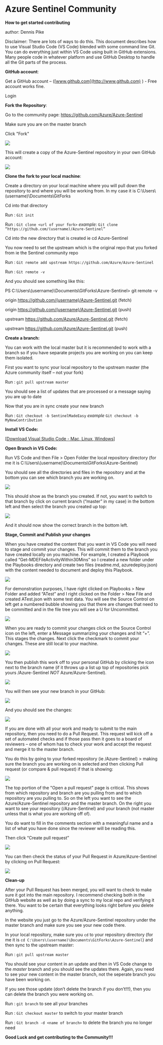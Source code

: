 # Azure Sentinel Community

**How to get started contributing**

author: Dennis Pike

Disclaimer: There are lots of ways to do this.  This document describes how to use Visual Studio Code (VS Code) blended with some command line Git. You can do everything just within VS Code using built in GitHub extensions.  Many people code in whatever platform and use GitHub Desktop to handle all the Git parts of the process. 

**GitHub account**: 

Get a GitHub account – ([www.github.com](http://www.github.com) ) - Free account works fine.

Login

**Fork the Repository**:

Go to the community page: https://github.com/Azure/Azure-Sentinel

Make sure you are on the master branch

Click "Fork"

![](.github/Media/AzureSentinelCommunityFork.png)

This will create a copy of the Azure-Sentinel repository in your own GitHub account:

![](.github/Media/AzureSentinelCommunityFork2.png)

**Clone the fork to your local machine**:

Create a directory on your local machine where you will pull down the repository to and where you will be working from. In my case it is C:\Users\\(username)\Documents\GitForks

Cd into that directory

Run : `Git init`

Run : `Git clone <url of your fork>` *example*: `Git clone “https://github.com/(username)/Azure-Sentinel”`

Cd into the new directory that is created ie cd Azure-Sentinel

You now need to set the upstream which is the original repo that you forked from ie the Sentinel community repo

Run : `Git remote add upstream https://github.com/Azure/Azure-Sentinel`

Run : `Git remote -v`

And you should see something like this:

PS C:\Users\\(username)\Documents\GitForks\Azure-Sentinel> git remote -v

origin https://github.com/(username)/Azure-Sentinel.git (fetch)

origin https://github.com/(username)/Azure-Sentinel.git (push)

upstream    https://github.com/Azure/Azure-Sentinel.git (fetch)

upstream    https://github.com/Azure/Azure-Sentinel.git (push)

**Create a branch:**

You can work with the local master but it is recommended to work with a branch so if you have separate projects you are working on you can keep them isolated.

First you want to sync your local repository to the upstream master (the Azure community itself – not your fork)

Run : `git pull upstream master`

You should see a list of updates that are processed or a message saying you are up to date

Now that you are in sync create your new branch

Run : `Git checkout -b SentinelMadeEasy` *example* `Git checkout -b MyNewContribution`

**Install VS Code:**

[[Download Visual Studio Code - Mac, Linux, Windows](https://code.visualstudio.com/Download)]

**Open Branch in VS Code:**

Run VS Code and then File > Open Folder the local repository directory (for me it is C:\Users\\(username)\Documents\GitForks\Azure-Sentinel)

You should see all the directories and files in the repository and at the bottom you can see which branch you are working on.

![](.github/Media/AzureSentinelCommunityOpen.png)

This should show as the branch you created. If not, you want to switch to that branch by click on current branch (“master” in my case) in the bottom left and then select the branch you created up top:

![](.github/Media/AzureSentinelCommunityOpen2.png)

And it should now show the correct branch in the bottom left.

**Stage, Commit and Publish your changes**

When you have created the content that you want in VS Code you will need to stage and commit your changes. This will commit them to the branch you have created locally on you machine. For example, I created a Playbook called “Get-MDEFileActivityWithin30Mins” so I created a new folder under the Playbooks directory and create two files (readme.md, azuredeploy.json) with the content needed to document and deploy this Playbook.

![](.github/Media/AzureSentinelCommunityStage.png)

For demonstration purposes, I have right clicked on Playbooks > New Folder and added “ATest” and I right clicked on the Folder > New File and created ATest.json with some test data. You will see the Source Control on left get a numbered bubble showing you that there are changes that need to be committed and in the file tree you will see a U for Uncommitted.

![](.github/Media/AzureSentinelCommunityStage2.png)

When you are ready to commit your changes click on the Source Control icon on the left, enter a Message summarizing your changes and hit “+”. This stages the changes. Next click the checkmark to commit your changes. These are still local to your machine. 

![](.github/Media/AzureSentinelCommunityStage3.png)

You then publish this work off to your personal GitHub by clicking the icon next to the branch name (if it throws up a list up top of repositories pick yours <youraccount>/Azure-Sentinel *NOT* Azure/Azure-Sentinel).

![](.github/Media/AzureSentinelCommunityStage4.png)

You will then see your new branch in your GitHub:

![](.github/Media/AzureSentinelCommunityStage5.png)

And you should see the changes:

![](.github/Media/AzureSentinelCommunityStage6.png)

If you are done with all your work and ready to submit to the main repository, then you need to do a Pull Request. This request will kick off a set of automated checks and if those pass then it goes to a board of reviewers – one of whom has to check your work and accept the request and merge it to the master branch. 

You do this by going to your forked repository (ie <your account>/Azure-Sentinel) > making sure the branch you are working on is selected and then clicking Pull request (or compare & pull request) if that is showing:

![](.github/Media/AzureSentinelCommunityStage7.png)

The top portion of the "Open a pull request" page is critical. This shows from which repository and branch are you pulling from and to which repository are you pulling to. So on the left you want to see the Azure/Azure-Sentinel repository and the master branch. On the right you want to see your repository (<your account>/Azure-Sentinel) and your branch (not master unless that is what you are working off of). 

You do want to fill in the comments section with a meaningful name and a list of what you have done since the reviewer will be reading this. 

Then click “Create pull request”

![](.github/Media/AzureSentinelCommunityStage8.png)

You can then check the status of your Pull Request in Azure/Azure-Sentinel by clicking on Pull Request:

![](.github/Media/AzureSentinelCommunityStage9.png)

**Clean-up**

After your Pull Request has been merged, you will want to check to make sure it got into the main repository. I recommend checking both in the GitHub website as well as by doing a sync to my local repo and verifying it there.  You want to be certain that everything looks right before you delete anything. 

In the website you just go to the Azure/Azure-Sentinel repository under the master branch and make sure you see your new code there.

In your local repository, make sure you `cd` to your repository directory (for me it is `cd C:\Users\(username)\Documents\GitForks\Azure-Sentinel`) and then sync to the upstream master:

Run : `git pull upstream master`

You should see your content in an update and then in VS Code change to the *master* branch and you should see the updates there.  Again, you need to see your new content in the master branch, not the seperate branch you have been working on.

If you see those update (don’t delete the branch if you don’t!!!), then you can delete the branch you were working on.

Run : `git branch` to see all your branches

Run : `Git checkout master` to switch to your master branch

Run : `Git branch -d <name of branch>` to delete the branch you no longer need

**Good Luck and get contributing to the Community!!!**